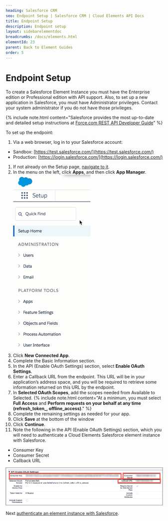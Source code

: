 ```yaml
---
heading: Salesforce CRM
seo: Endpoint Setup | Salesforce CRM | Cloud Elements API Docs
title: Endpoint Setup
description: Endpoint setup
layout: sidebarelementdoc
breadcrumbs: /docs/elements.html
elementId: 23
parent: Back to Element Guides
order: 5
---
```


# Endpoint Setup

To create a Salesforce Element Instance you must have the Enterprise edition or Professional edition with API support. Also, to set up a new application in Salesforce, you must have Administrator privileges. Contact your system administrator if you do not have those privileges.

{% include note.html content="Salesforce provides the most up-to-date and detailed setup instructions at <a href=https://developer.salesforce.com/docs/atlas.en-us.api_rest.meta/api_rest/intro_understanding_authentication.htm>Force.com REST API Developer Guide</a>" %}

To set up the endpoint:

1. Via a web browser, log in to your Salesforce account:
  * Sandbox: [https://test.salesforce.com/](https://test.salesforce.com/)
  * Production: [https://login.salesforce.com/](https://login.salesforce.com/)
1. If not already on the Setup page, [navigate to it](https://help.salesforce.com/articleView?id=basics_nav_setup.htm&type=0).
2. In the menu on the left, click __Apps__, and then click __App Manager__.
![Salesforce Connected App step 1](img/Apps.gif)
2. Click __New Connected App__.
3. Complete the Basic Information section.
4. In the API (Enable OAuth Settings) section, select __Enable OAuth Settings__.
5. Enter a Callback URL from the endpoint. This URL will be in your application’s address space, and you will be required to retrieve some information returned on this URL by the endpoint.
6. In __Selected OAuth Scopes__, add the scopes needed from Available to Selected.
      {% include note.html content="At a minimum, you must select <strong>Full Access</strong> and <strong>Perform requests on your behalf at any time (refresh\_token_, offline\_access)</strong>." %}
8. Complete the remaining settings as needed for your app.
8. Click __Save__ at the bottom of the window
9. Click __Continue__.
9. Note the following in the API (Enable OAuth Settings) section, which you will need to authenticate a Cloud Elements Salesforce element instance with Salesforce.
 * Consumer Key
 * Consumer Secret
 * Callback URL

![Salesforce Connected App step 3](img/salesforce-connected-app-3.png)

Next [authenticate an element instance with Salesforce](salesforce-create-instance.html).
